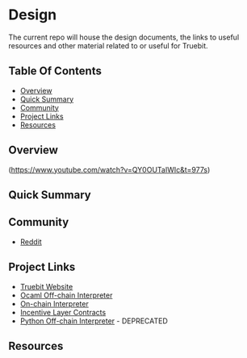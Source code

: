 # Design

The current repo will house the design documents, the links to useful resources and other material related to or useful for Truebit.

## Table Of Contents

- [Overview](#overview)
- [Quick Summary](#quick-summary)
- [Community](#community)
- [Project Links](#project-links)
- [Resources](#resources)

## Overview

  (https://www.youtube.com/watch?v=QY0OUTaIWIc&t=977s)

## Quick Summary

## Community
* [Reddit](https://www.youtube.com/redirect?redir_token=cWQgq0FMKvmnIJFWyAc8msETA0V8MTUwNTk5ODI3MkAxNTA1OTExODcy&event=desc&q=https%3A%2F%2Fwww.reddit.com%2Fr%2Ftruebit%2F)<br/>

## Project Links
* [Truebit Website](https://truebit.io)<br/>
* [Ocaml Off-chain Interpreter](https://github.com/TrueBitFoundation/ocaml-offchain)<br/>
* [On-chain Interpreter](https://github.com/TrueBitFoundation/webasm-solidity)<br/>
* [Incentive Layer Contracts](https://github.com/TrueBitFoundation/truebit-contracts)<br/>
* [Python Off-chain Interpreter](https://github.com/TrueBitFoundation/python-offchain) - DEPRECATED<br/>

## Resources



